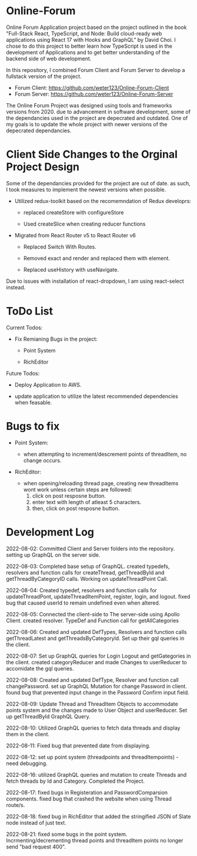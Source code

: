 # Online-Forum
Online Forum Application project based on the project outlined in the book "Full-Stack React, TypeScript, and Node: Build cloud-ready web applications using React 17 with Hooks and GraphQL" by David Choi. I chose to do this project to better learn how TypeScript is used in the development of Applications and to get better understanding of the backend side of web development.

In this repository, I combined Forum Client and Forum Server to develop a fullstack version of the project.

  - Forum Client: https://github.com/weter123/Online-Forum-Client
  - Forum Server: https://github.com/weter123/Online-Forum-Server

The Online Forum Project was designed using tools and frameworks versions from 2020. due to advancement in software development, some of the dependancies used in the project are depecrated and outdated. One of my goals is to update the whole project with newer versions of the depecrated dependancies.  

# Client Side Changes to the Orginal Project Design

Some of the dependancies provided for the project are out of date. as such, I took measures to implement the newest versions when possible.

  - Utilized redux-toolkit based on the recomemndation of Redux developrs:

    - replaced createStore with configureStore

    - Used createSlice when creating reducer functions

  - Migrated from React Router v5 to React Router v6

    - Replaced Switch With Routes.

    - Removed exact and render and replaced them with element.

    - Replaced useHistory with useNavigate.
    
Due to issues with installation of react-dropdown, I am using react-select instead.

# ToDo List

Current Todos:

  - Fix Remianing Bugs in the project:
  
      - Point System
      
      - RichEditor

Future Todos:

  - Deploy Application to AWS.
  
  - update application to utilize the latest recommended dependencies when feasable.
  
  
# Bugs to fix
- Point System:

    - when attempting to increment/descrement points of threadItem, no change occurs.

- RichEditor:

    - when opening/reloading thread page, creating new threadItems wont work unless certain steps are followed:
      1) click on post resposne  button.
      2)  enter text with length of atleast 5 characters.
      3)  then, click on post resposne  button.
     
# Development Log
2022-08-02: Committed Client and Server folders into the repository. setting up GraphQL on the server side.

2022-08-03: Completed base setup of GraphQL. created typedefs, resolvers and function calls for createThread, getThreadById and getThreadByCategoryID calls. Working on updateThreadPoint Call.

2022-08-04: Created typedef, resolvers and function calls for updateThreadPont, updateThreadItemPoint, register, login, and logout. fixed bug that caused userId to remain undefined even when altered.

2022-08-05: Connected the client-side to The server-side using Apollo Client.  created resolver. TypeDef and Function call for getAllCategories

2022-08-06: Created and updated DefTypes, Resolvers and function calls getThreadLatest and getThreadsByCategoryId. Set up their gql queries in the client.

2022-08-07: Set up  GraphQL queries for Login Logout and getGategories in the client. created categoryReducer and made Changes to userReducer to accomidate the gql queries.

2022-08-08:   Created and updated DefType, Resolver and function call changePassword. set up GraphQL Mutation for change Password in client. found bug that prevented input change in the Password Confirm input field.

2022-08-09: Update Thread and ThreadItem Objects to accommodate points system and the changes made to User Object and userReducer. Set up getThreadById GraphQL Query.

2022-08-10: Utilized GraphQL queries to fetch data threads and display them in the client. 

2022-08-11: Fixed bug that prevented date from displaying.

2022-08-12: set up point system (threadpoints and threadItempoints) - need debugging.

2022-08-16: utilized GraphQL queries and mutation to create Threads and fetch threads by Id and Category. Completed the Project.

2022-08-17: fixed bugs in Registeration and PasswordComparsion components. fixed bug that crashed the website when using Thread route/s.

2022-08-18: fixed bug in RichEditor that added the stringified JSON of Slate node instead of just text.

2022-08-21: fixed some bugs in the point system. Incrmenting/decrementing thread points and threadItem points no longer send "bad request 400".


